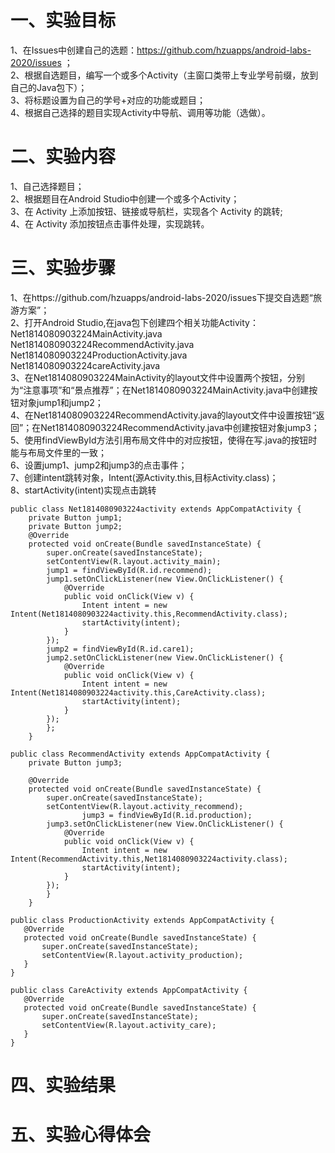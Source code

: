 # 一、实验目标
1、在Issues中创建自己的选题：https://github.com/hzuapps/android-labs-2020/issues ；  
2、根据自选题目，编写一个或多个Activity（主窗口类带上专业学号前缀，放到自己的Java包下）；  
3、将标题设置为自己的学号+对应的功能或题目；  
4、根据自己选择的题目实现Activity中导航、调用等功能（选做）。  
# 二、实验内容   
1、自己选择题目；  
2、根据题目在Android Studio中创建一个或多个Activity；  
3、在 Activity 上添加按钮、链接或导航栏，实现各个 Activity 的跳转;  
4、在 Activity 添加按钮点击事件处理，实现跳转。
# 三、实验步骤   
1、在https://github.com/hzuapps/android-labs-2020/issues下提交自选题“旅游方案”；   
2、打开Android Studio,在java包下创建四个相关功能Activity：  
Net1814080903224MainActivity.java  
Net1814080903224RecommendActivity.java  
Net1814080903224ProductionActivity.java   
Net1814080903224careActivity.java  
3、在Net1814080903224MainActivity的layout文件中设置两个按钮，分别为“注意事项”和“景点推荐”；在Net1814080903224MainActivity.java中创建按钮对象jump1和jump2；   
4、在Net1814080903224RecommendActivity.java的layout文件中设置按钮“返回”；在Net1814080903224RecommendActivity.java中创建按钮对象jump3；     
5、使用findViewById方法引用布局文件中的对应按钮，使得在写.java的按钮时能与布局文件里的一致；  
6、设置jump1、jump2和jump3的点击事件；  
7、创建intent跳转对象，Intent(源Activity.this,目标Activity.class)；  
8、startActivity(intent)实现点击跳转  
```
public class Net1814080903224activity extends AppCompatActivity {
    private Button jump1;
    private Button jump2;
    @Override
    protected void onCreate(Bundle savedInstanceState) {
        super.onCreate(savedInstanceState);
        setContentView(R.layout.activity_main);
        jump1 = findViewById(R.id.recommend);
        jump1.setOnClickListener(new View.OnClickListener() {
            @Override
            public void onClick(View v) {
                Intent intent = new Intent(Net1814080903224activity.this,RecommendActivity.class);
                startActivity(intent);
            }
        });
        jump2 = findViewById(R.id.care1);
        jump2.setOnClickListener(new View.OnClickListener() {
            @Override
            public void onClick(View v) {
                Intent intent = new Intent(Net1814080903224activity.this,CareActivity.class);
                startActivity(intent);
            }
        });
        };
    }
```
```
public class RecommendActivity extends AppCompatActivity {
    private Button jump3;
    
    @Override
    protected void onCreate(Bundle savedInstanceState) {
        super.onCreate(savedInstanceState);
        setContentView(R.layout.activity_recommend);
                jump3 = findViewById(R.id.production);
        jump3.setOnClickListener(new View.OnClickListener() {
            @Override
            public void onClick(View v) {
                Intent intent = new Intent(RecommendActivity.this,Net1814080903224activity.class);
                startActivity(intent);
            }
        });
        }
    }
 ```
 ```
public class ProductionActivity extends AppCompatActivity {
    @Override
    protected void onCreate(Bundle savedInstanceState) {
        super.onCreate(savedInstanceState);
        setContentView(R.layout.activity_production);
    }
}
 ```
 ```
 public class CareActivity extends AppCompatActivity {
    @Override
    protected void onCreate(Bundle savedInstanceState) {
        super.onCreate(savedInstanceState);
        setContentView(R.layout.activity_care);
    }
}
 ```
# 四、实验结果   

# 五、实验心得体会   
